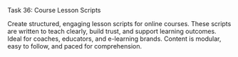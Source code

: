 Task 36: Course Lesson Scripts

Create structured, engaging lesson scripts for online courses. These scripts are written to teach clearly, build trust, and support learning outcomes. Ideal for coaches, educators, and e-learning brands. Content is modular, easy to follow, and paced for comprehension.